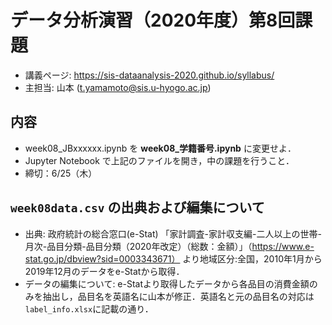 # データ分析演習（2020年度）第8回課題

- 講義ページ: https://sis-dataanalysis-2020.github.io/syllabus/  
- 主担当: 山本 (t.yamamoto@sis.u-hyogo.ac.jp)

## 内容

- week08_JBxxxxxx.ipynb を **week08_学籍番号.ipynb** に変更せよ．
- Jupyter Notebook で上記のファイルを開き，中の課題を行うこと．
- 締切：6/25（木）


## `week08data.csv` の出典および編集について

- 出典: 政府統計の総合窓口(e-Stat) 「家計調査-家計収支編-二人以上の世帯-月次-品目分類-品目分類（2020年改定）（総数：金額）」（https://www.e-stat.go.jp/dbview?sid=0003343671） より地域区分:全国，2010年1月から2019年12月のデータをe-Statから取得．
- データの編集について: e-Statより取得したデータから各品目の消費金額のみを抽出し，品目名を英語名に山本が修正．英語名と元の品目名の対応は `label_info.xlsx`に記載の通り．
